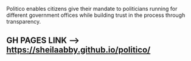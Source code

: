 Politico enables citizens give their mandate to politicians running for different government offices
while building trust in the process through transparency.

## GH PAGES LINK -->  https://sheilaabby.github.io/politico/